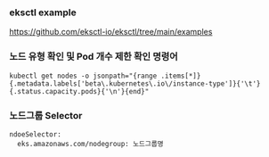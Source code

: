 ### eksctl example
https://github.com/eksctl-io/eksctl/tree/main/examples

### 노드 유형 확인 및 Pod 개수 제한 확인 명령어
```
kubectl get nodes -o jsonpath="{range .items[*]}{.metadata.labels['beta\.kubernetes\.io\/instance-type']}{'\t'}{.status.capacity.pods}{'\n'}{end}"
```

### 노드그룹 Selector
```
ndoeSelector:
  eks.amazonaws.com/nodegroup: 노드그룹명
```
